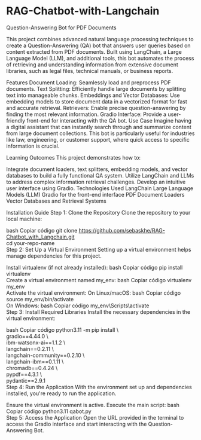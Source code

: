 # RAG-Chatbot-with-Langchain
Question-Answering Bot for PDF Documents

This project combines advanced natural language processing techniques to create a Question-Answering (QA) bot that answers user queries based on content extracted from PDF documents. Built using LangChain, a Large Language Model (LLM), and additional tools, this bot automates the process of retrieving and understanding information from extensive document libraries, such as legal files, technical manuals, or business reports.

Features
Document Loading: Seamlessly load and preprocess PDF documents.
Text Splitting: Efficiently handle large documents by splitting text into manageable chunks.
Embeddings and Vector Databases: Use embedding models to store document data in a vectorized format for fast and accurate retrieval.
Retrievers: Enable precise question-answering by finding the most relevant information.
Gradio Interface: Provide a user-friendly front-end for interacting with the QA bot.
Use Case
Imagine having a digital assistant that can instantly search through and summarize content from large document collections. This bot is particularly useful for industries like law, engineering, or customer support, where quick access to specific information is crucial.

Learning Outcomes
This project demonstrates how to:

Integrate document loaders, text splitters, embedding models, and vector databases to build a fully functional QA system.
Utilize LangChain and LLMs to address complex information retrieval challenges.
Develop an intuitive user interface using Gradio.
Technologies Used
LangChain
Large Language Models (LLM)
Gradio for the front-end interface
PDF Document Loaders
Vector Databases and Retrieval Systems


Installation Guide
Step 1: Clone the Repository
Clone the repository to your local machine:

bash
Copiar código
git clone https://github.com/sebaskhe/RAG-Chatbot_with_Langchain.git  
cd your-repo-name  
Step 2: Set Up a Virtual Environment
Setting up a virtual environment helps manage dependencies for this project.

Install virtualenv (if not already installed):
bash
Copiar código
pip install virtualenv  
Create a virtual environment named my_env:
bash
Copiar código
virtualenv my_env  
Activate the virtual environment:
On Linux/macOS:
bash
Copiar código
source my_env/bin/activate  
On Windows:
bash
Copiar código
my_env\Scripts\activate  
Step 3: Install Required Libraries
Install the necessary dependencies in the virtual environment:

bash
Copiar código
python3.11 -m pip install \  
gradio==4.44.0 \  
ibm-watsonx-ai==1.1.2 \  
langchain==0.2.11 \  
langchain-community==0.2.10 \  
langchain-ibm==0.1.11 \  
chromadb==0.4.24 \  
pypdf==4.3.1 \  
pydantic==2.9.1  
Step 4: Run the Application
With the environment set up and dependencies installed, you're ready to run the application.

Ensure the virtual environment is active.
Execute the main script:
bash
Copiar código
python3.11 qabot.py  
Step 5: Access the Application
Open the URL provided in the terminal to access the Gradio interface and start interacting with the Question-Answering Bot.
